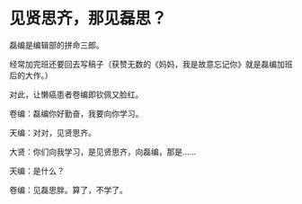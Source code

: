 # 见贤思齐，那见磊思？

磊编是编辑部的拼命三郎。 

经常加完班还要回去写稿子（获赞无数的《妈妈，我是故意忘记你》就是磊编加班后的大作。） 

对此，让懒癌患者卷编即钦佩又脸红。 

卷编：磊编你好勤奋，我要向你学习。 

天编：对对，见贤思齐。 

大贤：你们向我学习，是见贤思齐，向磊编，那是…… 

天编：是什么？ 

卷编：见磊思胖。算了，不学了。